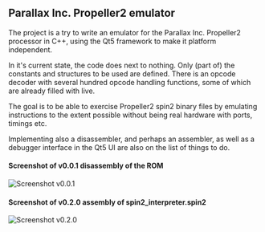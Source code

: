 ## Parallax Inc. Propeller2 emulator

The project is a try to write an emulator for the Parallax Inc. Propeller2
processor in C++, using the Qt5 framework to make it platform independent.

In it's current state, the code does next to nothing. Only (part of) the
constants and structures to be used are defined. There is an opcode decoder
with several hundred opcode handling functions, some of which are already
filled with live.

The goal is to be able to exercise Propeller2 spin2 binary files by
emulating instructions to the extent possible without being real hardware
with ports, timings etc.

Implementing also a disassembler, and perhaps an assembler, as well as
a debugger interface in the Qt5 UI are also on the list of things to do.

#### Screenshot of v0.0.1 disassembly of the ROM
![Screenshot v0.0.1](https://github.com/pullmoll/p2emu/blob/master/p2em_001.png)

#### Screenshot of v0.2.0 assembly of spin2_interpreter.spin2
![Screenshot v0.2.0](https://github.com/pullmoll/p2emu/blob/master/p2em_020.png)
